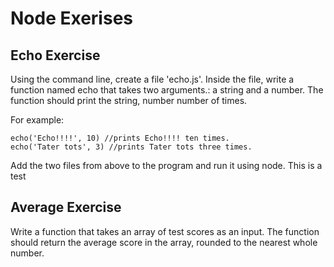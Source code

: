 # Node Exerises

## Echo Exercise
Using the command line, create a file 'echo.js'. Inside the file, write a function named echo that takes two arguments.: a string and a number. The function should print the string, number number of times.

For example:

    echo('Echo!!!!', 10) //prints Echo!!!! ten times.
    echo('Tater tots', 3) //prints Tater tots three times.

Add the two files from above to the program and run it using node. This is a test


## Average Exercise


Write a function that takes an array of test scores as an input. The function should return the average score in the array, rounded to the nearest whole number.